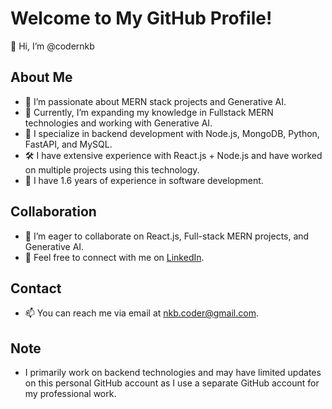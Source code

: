 # Welcome to My GitHub Profile!

👋 Hi, I’m @codernkb

## About Me
- 👀 I’m passionate about MERN stack projects and Generative AI.
- 🌱 Currently, I’m expanding my knowledge in Fullstack MERN technologies and working with Generative AI.
- 💼 I specialize in backend development with Node.js, MongoDB, Python, FastAPI, and MySQL.
- 🛠️ I have extensive experience with React.js + Node.js and have worked on multiple projects using this technology.
- 📅 I have 1.6 years of experience in software development.

## Collaboration
- 💞️ I’m eager to collaborate on React.js, Full-stack MERN projects, and Generative AI.
- 🤝 Feel free to connect with me on [LinkedIn](https://www.linkedin.com/in/codernkb).

## Contact
- 📫 You can reach me via email at [nkb.coder@gmail.com](mailto:nkb.coder@gmail.com).

## Note
- I primarily work on backend technologies and may have limited updates on this personal GitHub account as I use a separate GitHub account for my professional work.
